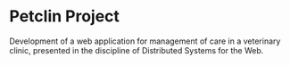 # Petclin Project

Development of a web application for management of care in a veterinary clinic, presented in the discipline of Distributed Systems for the Web.
